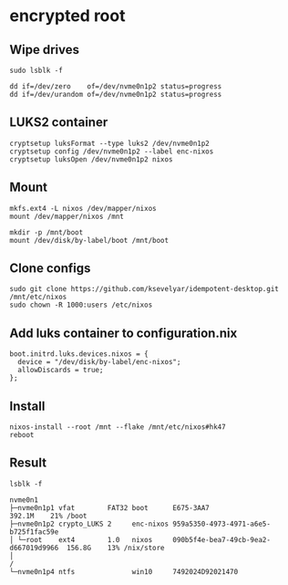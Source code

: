 # encrypted root

## Wipe drives

```
sudo lsblk -f

dd if=/dev/zero    of=/dev/nvme0n1p2 status=progress
dd if=/dev/urandom of=/dev/nvme0n1p2 status=progress
```

## LUKS2 container

```
cryptsetup luksFormat --type luks2 /dev/nvme0n1p2
cryptsetup config /dev/nvme0n1p2 --label enc-nixos
cryptsetup luksOpen /dev/nvme0n1p2 nixos
```

## Mount 

```
mkfs.ext4 -L nixos /dev/mapper/nixos
mount /dev/mapper/nixos /mnt

mkdir -p /mnt/boot
mount /dev/disk/by-label/boot /mnt/boot
```

## Clone configs 

```
sudo git clone https://github.com/ksevelyar/idempotent-desktop.git /mnt/etc/nixos
sudo chown -R 1000:users /etc/nixos
```

## Add luks container to configuration.nix

```
boot.initrd.luks.devices.nixos = {
  device = "/dev/disk/by-label/enc-nixos";
  allowDiscards = true;
};
```

## Install

```
nixos-install --root /mnt --flake /mnt/etc/nixos#hk47
reboot
```


## Result

```
lsblk -f
```

```
nvme0n1
├─nvme0n1p1 vfat        FAT32 boot      E675-3AA7                             392.1M    21% /boot
├─nvme0n1p2 crypto_LUKS 2     enc-nixos 959a5350-4973-4971-a6e5-b725f1fac59e
│ └─root    ext4        1.0   nixos     090b5f4e-bea7-49cb-9ea2-d667019d9966  156.8G    13% /nix/store
│                                                                                           /
└─nvme0n1p4 ntfs              win10     7492024D92021470
```
